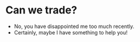 # Can we trade?
- No, you have disappointed me too much recently.
- Certainly, maybe I have something to help you!
